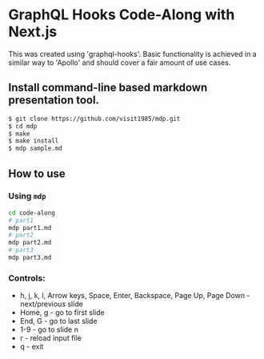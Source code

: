 # GraphQL Hooks Code-Along with Next.js

 This was created using 'graphql-hooks'. Basic functionality is achieved in a similar way to 'Apollo' and should cover a fair amount of use cases.


## Install command-line based markdown presentation tool.

```bash
$ git clone https://github.com/visit1985/mdp.git
$ cd mdp
$ make
$ make install
$ mdp sample.md
```


## How to use


### Using `mdp`

```bash
cd code-along
# part1
mdp part1.md
# part2
mdp part2.md
# part3
mdp part3.md
```


### Controls:

* h, j, k, l, Arrow keys, Space, Enter, Backspace, Page Up, Page Down - next/previous slide
* Home, g - go to first slide
* End, G - go to last slide
* 1-9 - go to slide n
* r - reload input file
* q - exit
